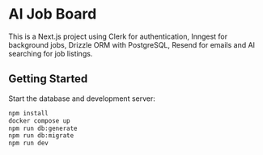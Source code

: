 # AI Job Board

This is a Next.js project using Clerk for authentication, Inngest for background jobs, Drizzle ORM with PostgreSQL, Resend for emails and AI searching for job listings.

## Getting Started

Start the database and development server:

```bash
npm install
docker compose up
npm run db:generate
npm run db:migrate
npm run dev
```
